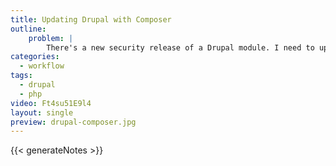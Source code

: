 ```yaml
---
title: Updating Drupal with Composer
outline:
    problem: |
        There's a new security release of a Drupal module. I need to update fast!
categories:
  - workflow
tags:
  - drupal
  - php
video: Ft4su51E9l4
layout: single
preview: drupal-composer.jpg
---
```


{{< generateNotes >}}
